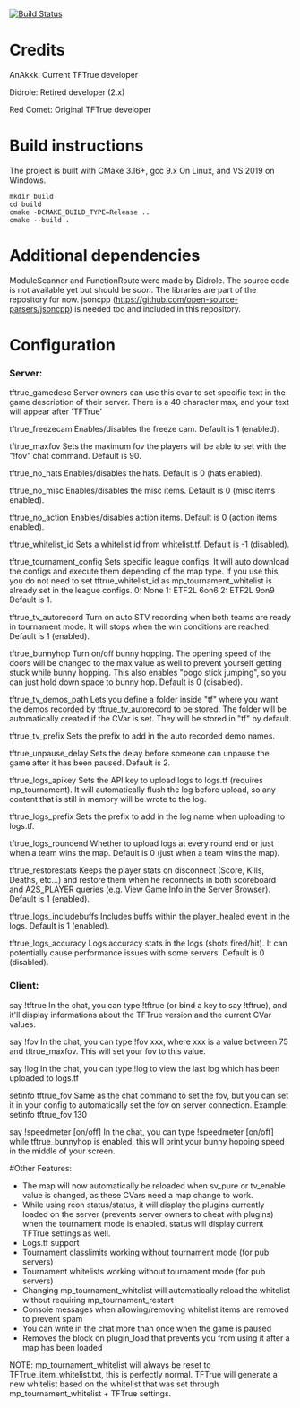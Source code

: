 [![Build Status](https://app.travis-ci.com/AnAkkk/TFTrue.svg?branch=public)](https://app.travis-ci.com/AnAkkk/TFTrue)

# Credits

AnAkkk: Current TFTrue developer

Didrole: Retired developer (2.x)

Red Comet: Original TFTrue developer

# Build instructions

The project is built with CMake 3.16+, gcc 9.x On Linux, and VS 2019 on Windows.

```
mkdir build
cd build
cmake -DCMAKE_BUILD_TYPE=Release ..
cmake --build .
```

# Additional dependencies

ModuleScanner and FunctionRoute were made by Didrole. The source code is not available yet but should be *soon*.
The libraries are part of the repository for now.
jsoncpp (https://github.com/open-source-parsers/jsoncpp) is needed too and included in this repository.

# Configuration

### Server:
tftrue_gamedesc
Server owners can use this cvar to set specific text in the game description of their server.
There is a 40 character max, and your text will appear after 'TFTrue'

tftrue_freezecam
Enables/disables the freeze cam. Default is 1 (enabled).

tftrue_maxfov
Sets the maximum fov the players will be able to set with the "!fov" chat command. Default is 90.

tftrue_no_hats
Enables/disables the hats. Default is 0 (hats enabled).

tftrue_no_misc
Enables/disables the misc items. Default is 0 (misc items enabled).

tftrue_no_action
Enables/disables action items. Default is 0 (action items enabled).

tftrue_whitelist_id
Sets a whitelist id from whitelist.tf. Default is -1 (disabled).

tftrue_tournament_config
Sets specific league configs. It will auto download the configs and execute them depending of the map type.
If you use this, you do not need to set tftrue_whitelist_id as mp_tournament_whitelist is already set in the league configs.
0: None
1: ETF2L 6on6
2: ETF2L 9on9
Default is 1.

tftrue_tv_autorecord
Turn on auto STV recording when both teams are ready in tournament mode. It will stops when the win conditions are reached. Default is 1 (enabled).

tftrue_bunnyhop
Turn on/off bunny hopping. The opening speed of the doors will be changed to the max value as well to prevent yourself getting stuck while bunny hopping.
This also enables "pogo stick jumping", so you can just hold down space to bunny hop.
Default is 0 (disabled).

tftrue_tv_demos_path
Lets you define a folder inside "tf" where you want the demos recorded by tftrue_tv_autorecord to be stored. The folder will be automatically created if the CVar is set.
They will be stored in "tf" by default.

tftrue_tv_prefix
Sets the prefix to add in the auto recorded demo names.

tftrue_unpause_delay
Sets the delay before someone can unpause the game after it has been paused. Default is 2.

tftrue_logs_apikey
Sets the API key to upload logs to logs.tf (requires mp_tournament). It will automatically flush the log before upload, so any content that is still in memory will be wrote to the log.

tftrue_logs_prefix
Sets the prefix to add in the log name when uploading to logs.tf.

tftrue_logs_roundend
Whether to upload logs at every round end or just when a team wins the map. Default is 0 (just when a team wins the map).

tftrue_restorestats
Keeps the player stats on disconnect (Score, Kills, Deaths, etc...) and restore them when he reconnects in both scoreboard and A2S_PLAYER queries (e.g. View Game Info in the Server Browser).
Default is 1 (enabled).

tftrue_logs_includebuffs
Includes buffs within the player_healed event in the logs.
Default is 1 (enabled).

tftrue_logs_accuracy
Logs accuracy stats in the logs (shots fired/hit). It can potentially cause performance issues with some servers.
Default is 0 (disabled).

### Client:

say !tftrue
In the chat, you can type !tftrue (or bind a key to say !tftrue), and it'll display informations about the
TFTrue version and the current CVar values.

say !fov
In the chat, you can type !fov xxx, where xxx is a value between 75 and tftrue_maxfov. This will set your fov to this value.

say !log
In the chat, you can type !log to view the last log which has been uploaded to logs.tf

setinfo tftrue_fov
Same as the chat command to set the fov, but you can set it in your config to automatically set the fov on server connection.
Example: setinfo tftrue_fov 130

say !speedmeter [on/off]
In the chat, you can type !speedmeter [on/off] while tftrue_bunnyhop is enabled, this will print your bunny hopping speed in the middle of your screen.

#Other Features:

- The map will now automatically be reloaded when sv_pure or tv_enable value is changed, as these CVars need a map change to work.
- While using rcon status/status, it will display the plugins currently loaded on the server (prevents server owners to cheat with plugins) when the tournament mode is enabled. status will display current TFTrue settings as well.
- Logs.tf support
- Tournament classlimits working without tournament mode (for pub servers)
- Tournament whitelists working without tournament mode (for pub servers)
- Changing mp_tournament_whitelist will automatically reload the whitelist without requiring mp_tournament_restart
- Console messages when allowing/removing whitelist items are removed to prevent spam
- You can write in the chat more than once when the game is paused
- Removes the block on plugin_load that prevents you from using it after a map has been loaded

NOTE: mp_tournament_whitelist will always be reset to TFTrue_item_whitelist.txt, this is perfectly normal. TFTrue will generate a new whitelist based on the whitelist that was set through mp_tournament_whitelist + TFTrue settings.
